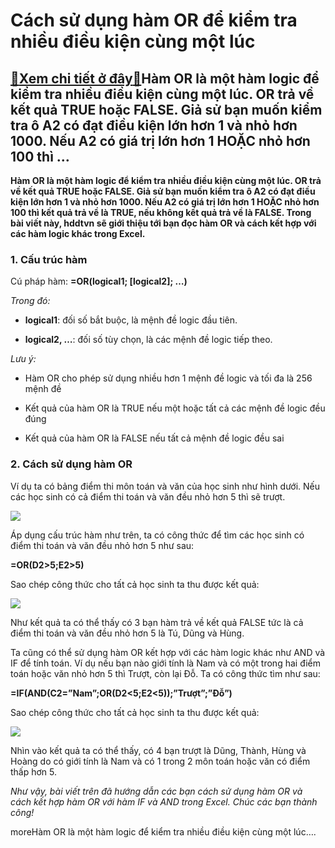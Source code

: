 Cách sử dụng hàm OR để kiểm tra nhiều điều kiện cùng một lúc
============================================================

[:gift:Xem chi tiết ở đây:gift:](https://hddtvn.com/cach-su-dung-ham-or-de-kiem-tra-nhieu-dieu-kien-cung-mot-luc/)Hàm OR là một hàm logic để kiểm tra nhiều điều kiện cùng một lúc. OR trả về kết quả TRUE hoặc FALSE. Giả sử bạn muốn kiểm tra ô A2 có đạt điều kiện lớn hơn 1 và nhỏ hơn 1000. Nếu A2 có giá trị lớn hơn 1 HOẶC nhỏ hơn 100 thì …
---------------------------------------------------------------------------------------------------------------------------------------------------------------------------------------------------------------------------------

**Hàm OR là một hàm logic để kiểm tra nhiều điều kiện cùng một lúc. OR trả về kết quả TRUE hoặc FALSE. Giả sử bạn muốn kiểm tra ô A2 có đạt điều kiện lớn hơn 1 và nhỏ hơn 1000. Nếu A2 có giá trị lớn hơn 1 HOẶC nhỏ hơn 100 thì kết quả trả về là TRUE, nếu không kết quả trả về là FALSE. Trong bài viết này, hddtvn sẽ giới thiệu tới bạn đọc hàm OR và cách kết hợp với các hàm logic khác trong Excel.**


### 1. Cấu trúc hàm


Cú pháp hàm: **=OR(logical1; [logical2]; …)**


*Trong đó:*




* **logical1**: đối số bắt buộc, là mệnh đề logic đầu tiên.

* **logical2, …**: đối số tùy chọn, là các mệnh đề logic tiếp theo.



*Lưu ý:*




* Hàm OR cho phép sử dụng nhiều hơn 1 mệnh đề logic và tối đa là 256 mệnh đề

* Kết quả của hàm OR là TRUE nếu một hoặc tất cả các mệnh đề logic đều đúng

* Kết quả của hàm OR là FALSE nếu tất cả mệnh đề logic đều sai



### 2. Cách sử dụng hàm OR


Ví dụ ta có bảng điểm thi môn toán và văn của học sinh như hình dưới. Nếu các học sinh có cả điểm thi toán và văn đều nhỏ hơn 5 thì sẽ trượt.


[![](https://hddtvn.com/wp-content/uploads/2021/01/WYMupWM.png)](https://hddtvn.com/wp-content/uploads/2021/01/WYMupWM.png)


Áp dụng cấu trúc hàm như trên, ta có công thức để tìm các học sinh có điểm thi toán và văn đều nhỏ hơn 5 như sau:


**=OR(D2>5;E2>5)**


Sao chép công thức cho tất cả học sinh ta thu được kết quả:


![](https://hddtvn.com/wp-content/uploads/2021/01/fAeQYrF.png)


Như kết quả ta có thể thấy có 3 bạn hàm trả về kết quả FALSE tức là cả điểm thi toán và văn đều nhỏ hơn 5 là Tú, Dũng và Hùng.


Ta cũng có thể sử dụng hàm OR kết hợp với các hàm logic khác như AND và IF để tính toán. Ví dụ nếu bạn nào giới tính là Nam và có một trong hai điểm toán hoặc văn nhỏ hơn 5 thì Trượt, còn lại Đỗ. Ta có công thức tìm như sau:


**=IF(AND(C2=”Nam”;OR(D2<5;E2<5));”Trượt”;”Đỗ”)**


Sao chép công thức cho tất cả học sinh ta thu được kết quả:


![](https://hddtvn.com/wp-content/uploads/2021/01/SsDHg42.png)


Nhìn vào kết quả ta có thể thấy, có 4 bạn trượt là Dũng, Thành, Hùng và Hoàng do có giới tính là Nam và có 1 trong 2 môn toán hoặc văn có điểm thấp hơn 5.


*Như vậy, bài viết trên đã hướng dẫn các bạn cách sử dụng hàm OR và cách kết hợp hàm OR với hàm IF và AND trong Excel. Chúc các bạn thành công!*


moreHàm OR là một hàm logic để kiểm tra nhiều điều kiện cùng một lúc….

